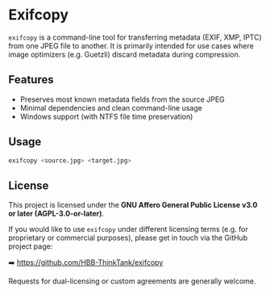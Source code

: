 # Exifcopy

`exifcopy` is a command-line tool for transferring metadata (EXIF, XMP, IPTC) from one JPEG file to another.
It is primarily intended for use cases where image optimizers (e.g. Guetzli) discard metadata during compression.

## Features
- Preserves most known metadata fields from the source JPEG
- Minimal dependencies and clean command-line usage
- Windows support (with NTFS file time preservation)

## Usage
```bash
exifcopy <source.jpg> <target.jpg>
```

## License
This project is licensed under the **GNU Affero General Public License v3.0 or later (AGPL-3.0-or-later)**.

If you would like to use `exifcopy` under different licensing terms (e.g. for proprietary or commercial purposes),
please get in touch via the GitHub project page:

➡️ https://github.com/HBB-ThinkTank/exifcopy

Requests for dual-licensing or custom agreements are generally welcome.
